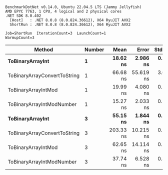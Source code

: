 ```

BenchmarkDotNet v0.14.0, Ubuntu 22.04.5 LTS (Jammy Jellyfish)
AMD EPYC 7763, 1 CPU, 4 logical and 2 physical cores
.NET SDK 8.0.402
  [Host]   : .NET 8.0.8 (8.0.824.36612), X64 RyuJIT AVX2
  ShortRun : .NET 8.0.8 (8.0.824.36612), X64 RyuJIT AVX2

Job=ShortRun  IterationCount=3  LaunchCount=1  
WarmupCount=3  

```
| Method                       | Number | Mean      | Error     | StdDev   | Min       | Max       | Gen0   | Allocated |
|----------------------------- |------- |----------:|----------:|---------:|----------:|----------:|-------:|----------:|
| **ToBinaryArrayInt**             | **1**      |  **18.62 ns** |  **2.986 ns** | **0.164 ns** |  **18.44 ns** |  **18.75 ns** | **0.0004** |      **32 B** |
| ToBinaryArrayConvertToString | 1      |  66.68 ns | 55.619 ns | 3.049 ns |  64.73 ns |  70.19 ns | 0.0011 |      96 B |
| ToBinaryArrayIntMod          | 1      |  19.99 ns |  4.080 ns | 0.224 ns |  19.85 ns |  20.25 ns | 0.0004 |      32 B |
| ToBinaryArrayIntModNumber    | 1      |  15.27 ns |  2.033 ns | 0.111 ns |  15.16 ns |  15.38 ns | 0.0004 |      32 B |
| **ToBinaryArrayInt**             | **3**      |  **55.15 ns** |  **1.844 ns** | **0.101 ns** |  **55.05 ns** |  **55.25 ns** | **0.0011** |      **96 B** |
| ToBinaryArrayConvertToString | 3      | 203.33 ns | 10.215 ns | 0.560 ns | 202.69 ns | 203.74 ns | 0.0033 |     296 B |
| ToBinaryArrayIntMod          | 3      |  62.65 ns | 14.114 ns | 0.774 ns |  61.78 ns |  63.27 ns | 0.0011 |      96 B |
| ToBinaryArrayIntModNumber    | 3      |  37.74 ns |  6.528 ns | 0.358 ns |  37.44 ns |  38.14 ns | 0.0011 |      96 B |
